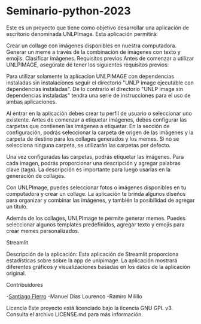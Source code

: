 # Seminario-python-2023

Este es un proyecto que tiene como objetivo desarrollar una aplicación de escritorio denominada UNLPImage. Esta aplicación permitirá:

Crear un collage con imágenes disponibles en nuestra computadora.
Generar un meme a través de la combinación de imágenes con texto y emojis.
Clasificar imágenes.
Requisitos previos Antes de comenzar a utilizar UNLPIMAGE, asegúrate de tener los siguientes requisitos previos:

Para utilizar solamente la aplicacion UNLPIMAGE con dependencias instaladas sin instalaciones seguir el directorio "UNLP image ejecutable con dependencias instaladas". De lo contrario el directorio "UNLP image sin dependencias instaladas" tendra una serie de instrucciones para el uso de ambas aplicaciones.


Al entrar en la aplicación debes crear tu perfil de usuario o seleccionar uno existente. Antes de comenzar a etiquetar imágenes, debes configurar las carpetas que contienen las imágenes a etiquetar. En la sección de configuración, podrás seleccionar la carpeta de origen de las imágenes y la carpeta de destino para los collages generados y los memes. Si no se selecciona ninguna carpeta, se utilizarán las carpetas por defecto.

Una vez configuradas las carpetas, podrás etiquetar las imágenes. Para cada imagen, podrás proporcionar una descripción y agregar palabras clave (tags). La descripción es importante para luego usarlas en la generación de collages.

Con UNLPImage, puedes seleccionar fotos o imágenes disponibles en tu computadora y crear un collage. La aplicación te brinda algunos diseños para organizar y combinar las imágenes, y también la posibilidad de agregar un título.

Además de los collages, UNLPImage te permite generar memes. Puedes seleccionar algunos templates predefinidos, agregar texto y emojis para crear memes personalizados.

Streamlit

Descripción de la aplicación: Esta aplicación de Streamlit proporciona estadísticas sobre sobre la app de unlpimage. La aplicación mostrará diferentes gráficos y visualizaciones basadas en los datos de la aplicación original.

Contribuidores

-[Santiago Fierro](https://github.com/santiFie)
-Manuel Dias Lourenco
-Ramiro Milillo

Licencia Este proyecto está licenciado bajo la licencia GNU GPL v3. Consulta el archivo LICENSE.md para más información.
